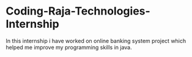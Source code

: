 # Coding-Raja-Technologies-Internship
In this internship i have worked on online banking system project which helped me improve my programming skills in java.
